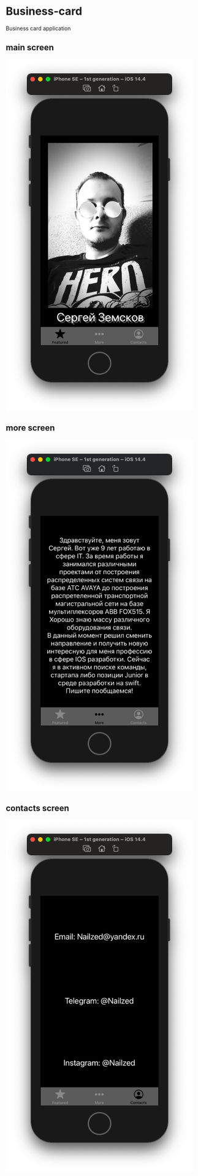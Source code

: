 # Business-card
Business card application


## main screen 
![Main screen](https://github.com/Nailzed/Business-card/blob/main/Business%20card/screenshots/screenshot1.png?raw=true)
## more screen
![More screen](https://github.com/Nailzed/Business-card/blob/main/Business%20card/screenshots/screenshot2.png?raw=true)
## contacts screen
![contacts screen](https://github.com/Nailzed/Business-card/blob/main/Business%20card/screenshots/screenshot3.png?raw=true)
